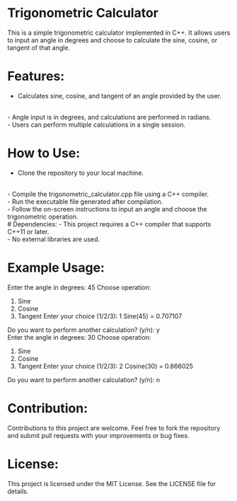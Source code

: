# Trigonometric Calculator
This is a simple trigonometric calculator implemented in C++. It allows users to input an angle in degrees and choose to calculate the sine, cosine, or tangent of that angle.

# Features:
- Calculates sine, cosine, and tangent of an angle provided by the user.
<br>
- Angle input is in degrees, and calculations are performed in radians.
<br>
- Users can perform multiple calculations in a single session.
<br>

# How to Use:
- Clone the repository to your local machine.
<br>
- Compile the trigonometric_calculator.cpp file using a C++ compiler.
<br>
- Run the executable file generated after compilation.
<br>
- Follow the on-screen instructions to input an angle and choose the trigonometric operation.
<br>
# Dependencies:
- This project requires a C++ compiler that supports C++11 or later.
<br>
- No external libraries are used.

# Example Usage:
Enter the angle in degrees: 45
Choose operation:
1. Sine
2. Cosine
3. Tangent
Enter your choice (1/2/3): 1
Sine(45) = 0.707107

Do you want to perform another calculation? (y/n): y
<br>
Enter the angle in degrees: 30
Choose operation:
1. Sine
2. Cosine
3. Tangent
Enter your choice (1/2/3): 2
Cosine(30) = 0.866025

Do you want to perform another calculation? (y/n): n


# Contribution:
Contributions to this project are welcome. Feel free to fork the repository and submit pull requests with your improvements or bug fixes.

# License:
This project is licensed under the MIT License. See the LICENSE file for details.




